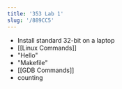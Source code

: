 ```yaml
---
title: '353 Lab 1'
slug: '/889CC5'
---
```


- Install standard 32-bit on a laptop
- [[Linux Commands]]
- "Hello"
- "Makefile"
- [[GDB Commands]]
- counting
